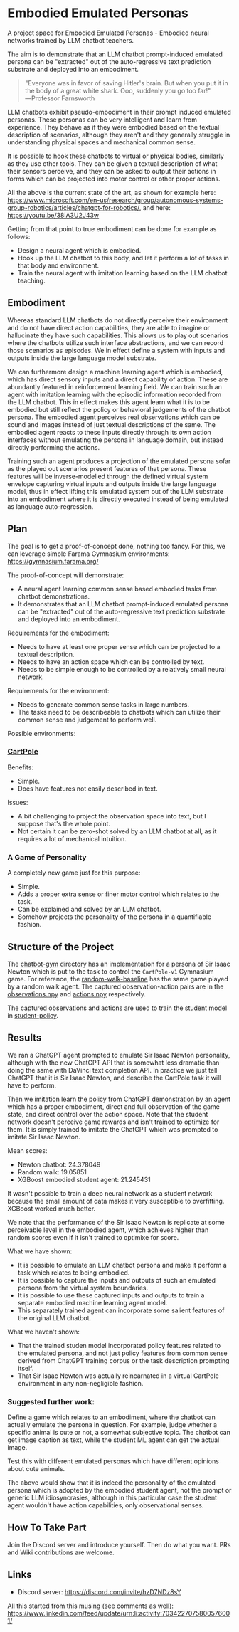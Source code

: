 # Embodied Emulated Personas

A project space for Embodied Emulated Personas - Embodied neural networks trained by LLM chatbot teachers.

The aim is to demonstrate that an LLM chatbot prompt-induced emulated persona can be "extracted" out of the auto-regressive text prediction substrate and deployed into an embodiment.

> "Everyone was in favor of saving Hitler's brain. But when you put it in the body of a great white shark. Ooo, suddenly you go too far!"
> ―Professor Farnsworth

LLM chatbots exhibit pseudo-embodiment in their prompt induced emulated personas. These personas can be very intelligent and learn from experience. They behave as if they were embodied based on the textual description of scenarios, although they aren't and they generally struggle in understanding physical spaces and mechanical common sense.

It is possible to hook these chatbots to virtual or physical bodies, similarly as they use other tools. They can be given a textual description of what their sensors perceive, and they can be asked to output their actions in forms which can be projected into motor control or other proper actions.

All the above is the current state of the art, as shown for example here: https://www.microsoft.com/en-us/research/group/autonomous-systems-group-robotics/articles/chatgpt-for-robotics/, and here: https://youtu.be/38lA3U2J43w

Getting from that point to true embodiment can be done for example as follows:
- Design a neural agent which is embodied.
- Hook up the LLM chatbot to this body, and let it perform a lot of tasks in that body and environment.
- Train the neural agent with imitation learning based on the LLM chatbot teaching.

## Embodiment

Whereas standard LLM chatbots do not directly perceive their environment and do not have direct action capabilities, they are able to imagine or hallucinate they have such capabilities. This allows us to play out scenarios where the chatbots utilize such interface abstractions, and we can record those scenarios as episodes. We in effect define a system with inputs and outputs inside the large language model substrate.

We can furthermore design a machine learning agent which is embodied, which has direct sensory inputs and a direct capability of action. These are abundantly featured in reinforcement learning field. We can train such an agent with imitation learning with the episodic information recorded from the LLM chatbot. This in effect makes this agent learn what it is to be embodied but still reflect the policy or behavioral judgements of the chatbot persona. The embodied agent perceives real observations which can be sound and images instead of just textual descriptions of the same. The embodied agent reacts to these inputs directly through its own action interfaces without emulating the persona in language domain, but instead directly performing the actions.

Training such an agent produces a projection of the emulated persona sofar as the played out scenarios present features of that persona. These features will be inverse-modelled through the defined virtual system envelope capturing virtual inputs and outputs inside the large language model, thus in effect lifting this emulated system out of the LLM substrate into an embodiment where it is directly executed instead of being emulated as language auto-regression.

## Plan

The goal is to get a proof-of-concept done, nothing too fancy. For this, we can leverage simple Farama Gymnasium environments: https://gymnasium.farama.org/

The proof-of-concept will demonstrate:
- A neural agent learning common sense based embodied tasks from chatbot demonstrations.
- It demonstrates that an LLM chatbot prompt-induced emulated persona can be "extracted" out of the auto-regressive text prediction substrate and deployed into an embodiment.

Requirements for the embodiment:
- Needs to have at least one proper sense which can be projected to a textual description.
- Needs to have an action space which can be controlled by text.
- Needs to be simple enough to be controlled by a relatively small neural network.

Requirements for the environment:
- Needs to generate common sense tasks in large numbers.
- The tasks need to be describeable to chatbots which can utilize their common sense and judgement to perform well.

Possible environments:

### [CartPole](https://gymnasium.farama.org/environments/classic_control/cart_pole/)

Benefits:
- Simple.
- Does have features not easily described in text.

Issues:
- A bit challenging to project the observation space into text, but I suppose that's the whole point.
- Not certain it can be zero-shot solved by an LLM chatbot at all, as it requires a lot of mechanical intuition.

### A Game of Personality

A completely new game just for this purpose:
- Simple.
- Adds a proper extra sense or finer motor control which relates to the task.
- Can be explained and solved by an LLM chatbot.
- Somehow projects the personality of the persona in a quantifiable fashion.

## Structure of the Project

The [chatbot-gym](./chatbot-gym) directory has an implementation for a persona of Sir Isaac Newton which is put to the task to control the `CartPole-v1` Gymnasium game.
For reference, the [random-walk-baseline](./chatbot-gym/random-walk-baseline) has the same game played by a random walk agent.
The captured observation-action pairs are in the [observations.npy](./chatbot-gym/observations.npy) and [actions.npy](./chatbot-gym/actions.npy) respectively.

The captured observations and actions are used to train the student model in [student-policy](./student-policy).

## Results

We ran a ChatGPT agent prompted to emulate Sir Isaac Newton personality, although with the new ChatGPT API that is somewhat less dramatic than doing the same with DaVinci text completion API.
In practice we just tell ChatGPT that it is Sir Isaac Newton, and describe the CartPole task it will have to perform.

Then we imitation learn the policy from ChatGPT demonstration by an agent which has a proper embodiment, direct and full observation of the game state, and direct control over the action space. Note that the student network doesn't perceive game rewards and isn't trained to optimize for them. It is simply trained to imitate the ChatGPT which was prompted to imitate Sir Isaac Newton.

Mean scores:
- Newton chatbot: 24.378049
- Random walk: 19.05851
- XGBoost embodied student agent: 21.245431

It wasn't possible to train a deep neural network as a student network because the small amount of data makes it very susceptible to overfitting. XGBoost worked much better.

We note that the performance of the Sir Isaac Newton is replicate at some perceivable level in the embodied agent, which achieves higher than random scores even if it isn't trained to optimixe for score.

What we have shown:
- It is possible to emulate an LLM chatbot persona and make it perform a task which relates to being embodied.
- It is possible to capture the inputs and outputs of such an emulated persona from the virtual system boundaries.
- It is possible to use these captured inputs and outputs to train a separate embodied machine learning agent model.
- This separately trained agent can incorporate some salient features of the original LLM chatbot.

What we haven't shown:
- That the trained studen model incorporated policy features related to the emulated persona, and not just policy features from common sense derived from ChatGPT training corpus or the task description prompting itself.
- That Sir Isaac Newton was actually reincarnated in a virtual CartPole environment in any non-negligible fashion.

### Suggested further work:

Define a game which relates to an embodiment, where the chatbot can actually emulate the persona in question. For example, judge whether a specific animal is cute or not, a somewhat subjective topic. The chatbot can get image caption as text, while the student ML agent can get the actual image.

Test this with different emulated personas which have different opinions about cute animals.

The above would show that it is indeed the personality of the emulated persona which is adopted by the embodied student agent, not the prompt or generic LLM idiosyncrasies, although in this particular case the student agent wouldn't have action capabilities, only observational senses.

## How To Take Part

Join the Discord server and introduce yourself. Then do what you want. PRs and Wiki contributions are welcome.

## Links

- Discord server: https://discord.com/invite/hzD7NDz8sY

All this started from this musing (see comments as well): https://www.linkedin.com/feed/update/urn:li:activity:7034227075800576001/
